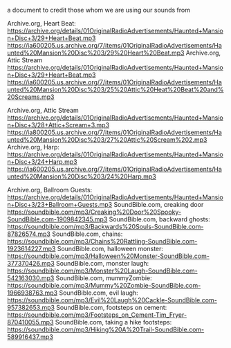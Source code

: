 a document to credit those whom we are using our sounds from

Archive.org, Heart Beat: https://archive.org/details/01OriginalRadioAdvertisements/Haunted+Mansion+Disc+3/29+Heart+Beat.mp3
https://ia600205.us.archive.org/7/items/01OriginalRadioAdvertisements/Haunted%20Mansion%20Disc%203/29%20Heart%20Beat.mp3
Archive.org, Attic Stream https://archive.org/details/01OriginalRadioAdvertisements/Haunted+Mansion+Disc+3/29+Heart+Beat.mp3
https://ia600205.us.archive.org/7/items/01OriginalRadioAdvertisements/Haunted%20Mansion%20Disc%203/25%20Attic%20Heat%20Beat%20and%20Screams.mp3

Archive.org, Attic Stream https://archive.org/details/01OriginalRadioAdvertisements/Haunted+Mansion+Disc+3/28+Attic+Scream+3.mp3 
https://ia800205.us.archive.org/7/items/01OriginalRadioAdvertisements/Haunted%20Mansion%20Disc%203/27%20Attic%20Scream%202.mp3
Archive.org, Harp: https://archive.org/details/01OriginalRadioAdvertisements/Haunted+Mansion+Disc+3/24+Harp.mp3
https://ia600205.us.archive.org/7/items/01OriginalRadioAdvertisements/Haunted%20Mansion%20Disc%203/24%20Harp.mp3

Archive.org, Ballroom Guests: https://archive.org/details/01OriginalRadioAdvertisements/Haunted+Mansion+Disc+3/23+Ballroom+Guests.mp3
SoundBible.com, creaking door https://soundbible.com/mp3/Creaking%20Door%20Spooky-SoundBible.com-1909842345.mp3
SoundBible.com, backward ghosts: https://soundbible.com/mp3/Backwards%20Souls-SoundBible.com-87826574.mp3
SoundBible.com, chains: https://soundbible.com/mp3/Chains%20Rattling-SoundBible.com-1923614227.mp3
SoundBible.com, halloween monster: https://soundbible.com/mp3/Halloween%20Monster-SoundBible.com-377370426.mp3
SoundBible.com, monster laugh: https://soundbible.com/mp3/Monster%20Laugh-SoundBible.com-542163030.mp3
SoundBible.com, mummyZombie: https://soundbible.com/mp3/Mummy%20Zombie-SoundBible.com-1966938763.mp3
SoundBible.com, evil laugh: https://soundbible.com/mp3/Evil%20Laugh%20Cackle-SoundBible.com-957382653.mp3
SoundBible.com, footsteps on cement: https://soundbible.com/mp3/Footsteps_on_Cement-Tim_Fryer-870410055.mp3
SoundBible.com, taking a hike footsteps: https://soundbible.com/mp3/Hiking%20A%20Trail-SoundBible.com-589916437.mp3
